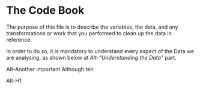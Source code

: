 # The Code Book
The purpose of this file is to describe the variables, the data, and any transformations or work that you performed to clean up the data in reference.

In order to do so, it is mandatory to understand every aspect of the Data we are analysing, as shown below at *Alt-"Understanding the Data"* part. 

Alt-Another important Although teh 

Alt-H1

